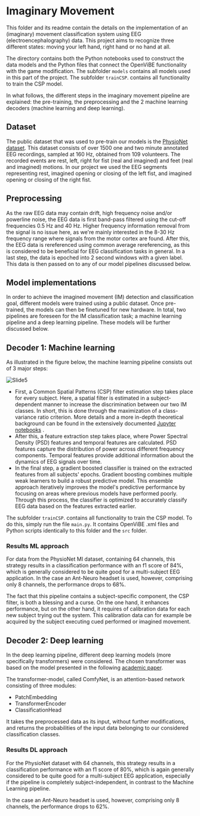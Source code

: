 # Imaginary Movement
This folder and its readme contain the details on the implementation of an (imaginary) movement classification system using EEG (electroencephalography) data. This project aims to recognize three different states: moving your left hand, right hand or no hand at all.

The directory contains both the Python notebooks used to construct the data models and the Python files that connect the OpenViBE functionality with the game modification. The subfolder `models` contains all models used in this part of the project. The subfolder `trainCSP`. contains all functionality to train the CSP model.

In what follows, the different steps in the imaginary movement pipeline are explained: the pre-training, the preprocessing and the 2 machine learning decoders (machine learning and deep learning).

## Dataset
The public dataset that was used to pre-train our models is the [PhysioNet dataset](https://physionet.org/content/eegmmidb/1.0.0/). This dataset consists of over 1500 one and two minute  annotated EEG recordings, sampled at 160 Hz, obtained from 109 volunteers. The recorded events are rest, left, right for fist (real and imagined) and feet (real and imagined) motions. In our project we used the EEG segments representing rest, imagined opening or closing of the left fist, and imagined opening or closing of the right fist.

## Preprocessing
As the raw EEG data may contain drift, high frequency noise and/or powerline noise, the EEG data is first band-pass filtered using the cut-off frequencies 0.5 Hz and 40 Hz. Higher frequency information removal from the signal is no issue here, as we're mainly interested in the 8-30 Hz frequency range where signals from the motor cortex are found. After this, the EEG data is rereferenced using common average rereferencing, as this is considered to be beneficial for EEG classification tasks in general. In a last step, the data is epoched into 2 second windows with a given label. This data is then passed on to any of our model pipelines discussed below.

## Model implementations
In order to achieve the imagined movement (IM) detection and classification goal, different models were trained using a public dataset. Once pre-trained, the models can then be finetuned for new hardware. In total, two pipelines are foreseen for the IM classification task; a machine learning pipeline and a deep learning pipeline. These models will be further discussed below.

## Decoder 1: Machine learning
As illustrated in the figure below, the machine learning pipeline consists out of 3 major steps:

![Slide5](https://github.com/NeuroTech-Leuven/TheMindWitcher/assets/141845184/5f90df8b-c703-4ca5-b6c2-6dbb8e38acaa)

- First, a Common Spatial Patterns (CSP) filter estimation step takes place for every subject. Here, a spatial filter is estimated in a subject-dependent manner to increase the discrimination between our two IM classes. In short, this is done through the maximization of a class-variance ratio criterion. More details and a more in-depth theoretical background can be found in the extensively documented [Jupyter notebooks](./CSP_pipeline_all_subjects_2_classes.ipynb)
.
- After this, a feature extraction step takes place, where Power Spectral Density (PSD) features and temporal features are calculated. PSD features capture the distribution of power across different frequency components. Temporal features provide additional information about the dynamics of EEG signals over time.
- In the final step, a gradient boosted classifier is trained on the extracted features from all subjects' epochs. Gradient boosting combines multiple weak learners to build a robust predictive model. This ensemble approach iteratively improves the model's predictive performance by focusing on areas where previous models have performed poorly. Through this process, the classifier is optimized to accurately classify EEG data based on the features extracted earlier.

The subfolder `trainCSP`. contains all functionality to train the CSP model. To do this, simply run the file `main.py`. It contains OpenViBE .xml files and Python scripts identically to this folder and the `src` folder.

### Results ML approach
For data from the PhysioNet MI dataset, containing 64 channels, this strategy results in a classification performance with an f1 score of 84%, which is generally considered to be quite good for a multi-subject EEG application. In the case an Ant-Neuro headset is used, however, comprising only 8 channels, the performance drops to 68%.

The fact that this pipeline contains a subject-specific component, the CSP filter, is both a blessing and a curse. On the one hand, it enhances performance, but on the other hand, it requires of calibration data for each new subject trying out the system. This calibration data can for example be acquired by the subject executing cued performed or imagined movement. 

## Decoder 2: Deep learning
In the deep learning pipeline, different deep learning models (more specifically transformers) were considered. The chosen transformer  was based on the model presented in the following [academic paper](https://ieeexplore.ieee.org/document/9991178).

The transformer-model, called ComfyNet, is an attention-based network consisting of three modules:
- PatchEmbedding
- TransformerEncoder
- ClassificationHead

It takes the preprocessed data as its input, without further modifications, and returns the probabilities of the input data belonging to our considered classification classes.

### Results DL approach
For the PhysioNet dataset with 64 channels, this strategy results in a classification performance with an f1 score of 80%, which is again generally considered to be quite good for a multi-subject EEG application, especially if the pipeline is completely subject-independent, in contrast to the Machine Learning pipeline.

In the case an Ant-Neuro headset is used, however, comprising only 8 channels, the performance drops to 62%.
